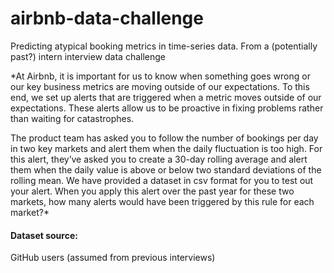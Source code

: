 # airbnb-data-challenge

Predicting atypical booking metrics in time-series data. From a (potentially past?) intern interview data challenge


*At Airbnb, it is important for us to know when something goes wrong or our key business metrics are moving outside of our expectations.
To this end, we set up alerts that are triggered when a metric moves outside of our expectations.
These alerts allow us to be proactive in fixing problems rather than waiting for catastrophes.


The product team has asked you to follow the number of bookings per day in two key markets and alert them when the daily fluctuation is too high.
For this alert, they’ve asked you to create a 30-day rolling average and alert them when the daily value is above or below two standard deviations of the rolling mean.
We have provided a dataset in csv format for you to test out your alert.
When you apply this alert over the past year for these two markets, how many alerts would have been triggered by this rule for each market?*


#### Dataset source:   
GitHub users (assumed from previous interviews)
